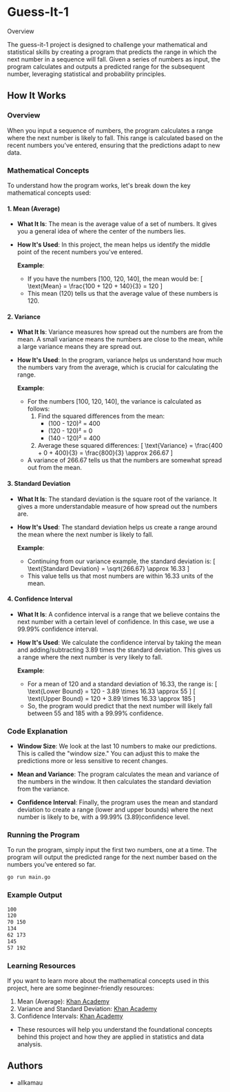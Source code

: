 # Guess-It-1
Overview

The guess-it-1 project is designed to challenge your mathematical and statistical skills by creating a program that predicts the range in which the next number in a sequence will fall. Given a series of numbers as input, the program calculates and outputs a predicted range for the subsequent number, leveraging statistical and probability principles.

## How It Works

### Overview

When you input a sequence of numbers, the program calculates a range where the next number is likely to fall. This range is calculated based on the recent numbers you've entered, ensuring that the predictions adapt to new data.

### Mathematical Concepts

To understand how the program works, let's break down the key mathematical concepts used:

#### 1. Mean (Average)
- **What It Is**: The mean is the average value of a set of numbers. It gives you a general idea of where the center of the numbers lies.
- **How It's Used**: In this project, the mean helps us identify the middle point of the recent numbers you've entered.

  **Example**:
  - If you have the numbers [100, 120, 140], the mean would be:
    \[
    \text{Mean} = \frac{100 + 120 + 140}{3} = 120
    \]
  - This mean (120) tells us that the average value of these numbers is 120.

#### 2. Variance
- **What It Is**: Variance measures how spread out the numbers are from the mean. A small variance means the numbers are close to the mean, while a large variance means they are spread out.
- **How It's Used**: In the program, variance helps us understand how much the numbers vary from the average, which is crucial for calculating the range.

  **Example**:
  - For the numbers [100, 120, 140], the variance is calculated as follows:
    1. Find the squared differences from the mean:
       - (100 - 120)² = 400
       - (120 - 120)² = 0
       - (140 - 120)² = 400
    2. Average these squared differences:
       \[
       \text{Variance} = \frac{400 + 0 + 400}{3} = \frac{800}{3} \approx 266.67
       \]
  - A variance of 266.67 tells us that the numbers are somewhat spread out from the mean.

#### 3. Standard Deviation
- **What It Is**: The standard deviation is the square root of the variance. It gives a more understandable measure of how spread out the numbers are.
- **How It's Used**: The standard deviation helps us create a range around the mean where the next number is likely to fall.

  **Example**:
  - Continuing from our variance example, the standard deviation is:
    \[
    \text{Standard Deviation} = \sqrt{266.67} \approx 16.33
    \]
  - This value tells us that most numbers are within 16.33 units of the mean.

#### 4. Confidence Interval
- **What It Is**: A confidence interval is a range that we believe contains the next number with a certain level of confidence. In this case, we use a 99.99% confidence interval.
- **How It's Used**: We calculate the confidence interval by taking the mean and adding/subtracting 3.89 times the standard deviation. This gives us a range where the next number is very likely to fall.

  **Example**:
  - For a mean of 120 and a standard deviation of 16.33, the range is:
    \[
    \text{Lower Bound} = 120 - 3.89 \times 16.33 \approx 55
    \]
    \[
    \text{Upper Bound} = 120 + 3.89 \times 16.33 \approx 185
    \]
  - So, the program would predict that the next number will likely fall between 55 and 185 with a 99.99% confidence.

### Code Explanation

- **Window Size**: We look at the last 10 numbers to make our predictions. This is called the "window size." You can adjust this to make the predictions more or less sensitive to recent changes.
  
- **Mean and Variance**: The program calculates the mean and variance of the numbers in the window. It then calculates the standard deviation from the variance.

- **Confidence Interval**: Finally, the program uses the mean and standard deviation to create a range (lower and upper bounds) where the next number is likely to be, with a 99.99% (3.89)confidence level.

### Running the Program

To run the program, simply input the first two numbers, one at a time. The program will output the predicted range for the next number based on the numbers you’ve entered so far.

```bash
go run main.go
```
### Example Output
```bash
100
120
70 150
134
62 173
145
57 192
```
### Learning Resources

If you want to learn more about the mathematical concepts used in this project, here are some beginner-friendly resources:

1. Mean (Average):
        [Khan Academy](https://www.khanacademy.org/math/statistics-probability/describing-and-visualizing-data)
 2. Variance and Standard Deviation:
        [Khan Academy](https://www.khanacademy.org/math/statistics-probability/summarizing-quantitative-data)
3. Confidence Intervals:
        [Khan Academy](https://www.khanacademy.org/math/statistics-probability/confidence-intervals-one-sample)

- These resources will help you understand the foundational concepts behind this project and how they are applied in statistics and data analysis.
## Authors
- allkamau

